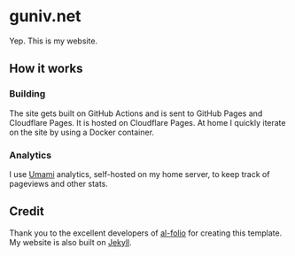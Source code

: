 # guniv.net

Yep. This is my website.

## How it works

### Building

The site gets built on GitHub Actions and is sent to GitHub Pages and Cloudflare Pages. It is hosted on Cloudflare Pages. At home I quickly iterate on the site by using a Docker container.

### Analytics

I use [Umami](https://umami.is/) analytics, self-hosted on my home server, to keep track of pageviews and other stats.

## Credit

Thank you to the excellent developers of [al-folio](https://github.com/alshedivat/al-folio) for creating this template. My website is also built on [Jekyll](https://jekyllrb.com/).